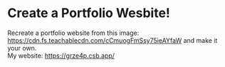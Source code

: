 # Create a Portfolio Wesbite!

Recreate a portfolio website from this image: https://cdn.fs.teachablecdn.com/cCmuogFmSsy75ieAYfaW and make it your own.
</br>
My website: https://grze4p.csb.app/

